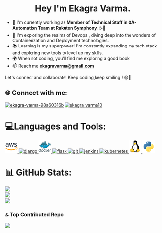
<h1 align="center">Hey I'm Ekagra Varma.</h1>


- 🌱 I'm currently working as **Member of Technical Staff in QA-Automation Team at Rakuten Symphony**. ☕🔧
- 🚀 I'm exploring the realms of Devops , diving deep into the wonders of Containerization and Deployment technologies.
- 📚 Learning is my superpower! I'm constantly expanding my tech stack and exploring new tools to level up my skills.
- 🌍 When not coding, you'll find me exploring a good book.
- 📫 Reach me **ekagravarma@gmail.com**

Let's connect and collaborate! Keep coding,keep smiling ! 😄🚀
## 🌐 Connect with me:
<p align="left">
<a href="https://linkedin.com/in/ekagra-varma-98a60316b" target="blank"><img align="center" src="https://raw.githubusercontent.com/rahuldkjain/github-profile-readme-generator/master/src/images/icons/Social/linked-in-alt.svg" alt="ekagra-varma-98a60316b" height="30" width="40" /></a>
<a href="https://twitter.com/ekagra_varma10" target="blank"><img align="center" src="https://raw.githubusercontent.com/rahuldkjain/github-profile-readme-generator/master/src/images/icons/Social/twitter.svg" alt="ekagra_varma10" height="30" width="40" /></a>

# 💻Languages and Tools:
<p align="left"> <a href="https://aws.amazon.com" target="_blank" rel="noreferrer"> <img src="https://raw.githubusercontent.com/devicons/devicon/master/icons/amazonwebservices/amazonwebservices-original-wordmark.svg" alt="aws" width="40" height="40" &nbsp &nbsp&nbsp/> </a> <a href="https://www.djangoproject.com/" target="_blank" rel="noreferrer"> <img src="https://cdn.worldvectorlogo.com/logos/django.svg" alt="django" width="40" height="40"/> </a> <a href="https://www.docker.com/" target="_blank" rel="noreferrer"> <img src="https://raw.githubusercontent.com/devicons/devicon/master/icons/docker/docker-original-wordmark.svg" alt="docker" width="40" height="40"/> </a> <a href="https://flask.palletsprojects.com/" target="_blank" rel="noreferrer"> <img src="https://www.vectorlogo.zone/logos/pocoo_flask/pocoo_flask-icon.svg" alt="flask" width="40" height="40"/> </a> <a href="https://git-scm.com/" target="_blank" rel="noreferrer"> <img src="https://www.vectorlogo.zone/logos/git-scm/git-scm-icon.svg" alt="git" width="40" height="40"/> </a> <a href="https://www.jenkins.io" target="_blank" rel="noreferrer"> <img src="https://www.vectorlogo.zone/logos/jenkins/jenkins-icon.svg" alt="jenkins" width="40" height="40"/> </a> <a href="https://kubernetes.io" target="_blank" rel="noreferrer"> <img src="https://www.vectorlogo.zone/logos/kubernetes/kubernetes-icon.svg" alt="kubernetes" width="40" height="40"/> </a> <a href="https://www.linux.org/" target="_blank" rel="noreferrer"> <img src="https://raw.githubusercontent.com/devicons/devicon/master/icons/linux/linux-original.svg" alt="linux" width="40" height="40"/> </a> <a href="https://www.python.org" target="_blank" rel="noreferrer"> <img src="https://raw.githubusercontent.com/devicons/devicon/master/icons/python/python-original.svg" alt="python" width="40" height="40"/> </a> </p>








# 📊 GitHub Stats:
![](https://github-readme-stats.vercel.app/api?username=ekagravarma&theme=dark&hide_border=false&include_all_commits=true&count_private=true)<br/>
![](https://github-readme-streak-stats.herokuapp.com/?user=ekagravarma&theme=dark&hide_border=false)<br/>
![](https://github-readme-stats.vercel.app/api/top-langs/?username=ekagravarma&theme=dark&hide_border=false&include_all_commits=true&count_private=true&layout=compact)

### 🔝 Top Contributed Repo
![](https://github-contributor-stats.vercel.app/api?username=ekagravarma&limit=5&theme=dark&combine_all_yearly_contributions=true)



